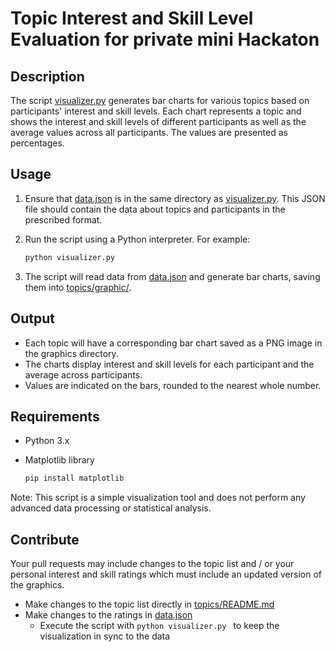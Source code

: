 # Topic Interest and Skill Level Evaluation for private mini Hackaton

## Description
The script [visualizer.py](visualizer.py) generates bar charts for various topics based on participants' interest and skill levels. Each chart represents a topic and shows the interest and skill levels of different participants as well as the average values across all participants. The values are presented as percentages.

## Usage
1. Ensure that [data.json](data.json) is in the same directory as [visualizer.py](visualizer.py). This JSON file should contain the data about topics and participants in the prescribed format.
2. Run the script using a Python interpreter. For example:

   ```bash
   python visualizer.py
   ```
3. The script will read data from [data.json](data.json) and generate bar charts, saving them into [topics/graphic/](topics/graphic/).

## Output
- Each topic will have a corresponding bar chart saved as a PNG image in the graphics directory.
- The charts display interest and skill levels for each participant and the average across participants.
- Values are indicated on the bars, rounded to the nearest whole number.

## Requirements
- Python 3.x
- Matplotlib library

   ```bash
   pip install matplotlib
   ```

Note: This script is a simple visualization tool and does not perform any advanced data processing or statistical analysis.

## Contribute

Your pull requests may include changes to the topic list and / or your personal interest and skill ratings which must include an updated version of the graphics.

- Make changes to the topic list directly in [topics/README.md](topics/README.md)
- Make changes to the ratings in [data.json](data.json)
   - Execute the script with ```python visualizer.py ``` to keep the visualization in sync to the data
